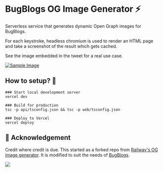 # BugBlogs OG Image Generator ⚡

Serverless service that generates dynamic Open Graph images for BugBlogs.

For each keystroke, headless chromium is used to render an HTML page and take a screenshot of the result which gets cached.

See the image embedded in the tweet for a real use case.

[![Sample Image](https://og.bugblogs.tech/Hey!%20I'm%20using%20BugBlogs%20%26%20I'm%20loving%20it!.png?theme=dark&md=1&fontSize=75px&images=https%3A%2F%2Fucarecdn.com%2Fcdc7a226-83a7-434d-95b6-66c93d276c24%2F)](https://bugblogs.tech)

## How to setup? 🚀

```
### Start local development server
vercel dev

### Build for production
tsc -p api/tsconfig.json && tsc -p web/tsconfig.json

### Deploy to Vercel
vercel deploy

```

## 🙌 Acknowledgement

Credit where credit is due. This started as a forked repo from [Railway's OG image generator](https://github.com/vercel/og-image). It is modified to suit the needs of [BugBlogs](https://bugblogs.tech).

![](https://ucarecdn.com/df49f525-7c66-4000-b9fa-f79d936aa697/)
